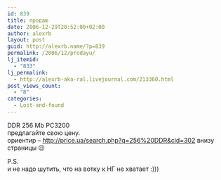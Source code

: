 ```yaml
---
id: 839
title: продаю
date: 2006-12-29T20:52:00+02:00
author: alexrb
layout: post
guid: http://alexrb.name/?p=839
permalink: /2006/12/prodayu/
lj_itemid:
  - "833"
lj_permalink:
  - http://alexrb-aka-ral.livejournal.com/213360.html
post_views_count:
  - "8"
categories:
  - Lost-and-found
---
```

DDR 256 Mb PC3200  
предлагайте свою цену.  
ориентир &#8211; http://price.ua/search.php?q=256%20DDR&cid=302 внизу страницы 😉

P.S.  
и не надо шутить, что на вотку к НГ не хватает :)))